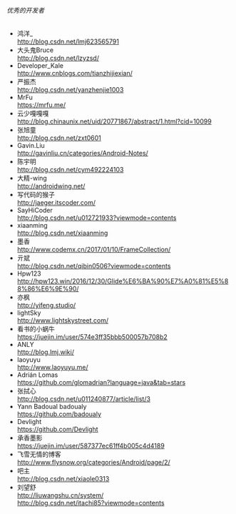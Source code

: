 ###### 优秀的开发者

- 鸿洋_    
http://blog.csdn.net/lmj623565791
- 大头鬼Bruce    
http://blog.csdn.net/lzyzsd/
- Developer_Kale    
http://www.cnblogs.com/tianzhijiexian/
- 严振杰    
http://blog.csdn.net/yanzhenjie1003
- MrFu    
https://mrfu.me/
- 云少嘎嘎嘎    
http://blog.chinaunix.net/uid/20771867/abstract/1.html?cid=10099
- 张旭童    
http://blog.csdn.net/zxt0601
- Gavin.Liu    
http://gavinliu.cn/categories/Android-Notes/
- 陈宇明    
http://blog.csdn.net/cym492224103
- 大精-wing    
http://androidwing.net/
- 写代码的猴子    
http://jaeger.itscoder.com/
- SayHiCoder    
http://blog.csdn.net/u012721933?viewmode=contents
- xiaanming    
http://blog.csdn.net/xiaanming
- 墨香    
http://www.codemx.cn/2017/01/10/FrameCollection/
- 亓斌    
http://blog.csdn.net/qibin0506?viewmode=contents
- Hpw123    
http://hpw123.win/2016/12/30/Glide%E6%BA%90%E7%A0%81%E5%88%86%E6%9E%90/
- 亦枫    
http://yifeng.studio/
- lightSky    
http://www.lightskystreet.com/
- 看书的小蜗牛   
https://juejin.im/user/574e3ff35bbb500057b708b2
- ANLY    
http://blog.lmj.wiki/
- laoyuyu    
http://www.laoyuyu.me/
- Adrián Lomas    
https://github.com/glomadrian?language=java&tab=stars
- 张拭心    
http://blog.csdn.net/u011240877/article/list/3
- Yann Badoual  badoualy    
https://github.com/badoualy
- Devlight    
https://github.com/Devlight
- 承香墨影      
https://juejin.im/user/587377ec61ff4b005c4d4189
- 飞雪无情的博客       
http://www.flysnow.org/categories/Android/page/2/
- 吧主        
http://blog.csdn.net/xiaole0313
- 刘望舒  
http://liuwangshu.cn/system/  
http://blog.csdn.net/itachi85?viewmode=contents  




